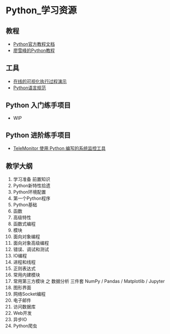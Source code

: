 # Python_学习资源

## 教程

- [Python官方教程文档](https://docs.python.org/3.6/tutorial/index.html)
- [廖雪峰的Python教程](https://liaoxuefeng.com/books/python/introduction/index.html)

## 工具

- [在线的可视化执行过程演示](http://www.pythontutor.com/visualize.html#mode=display)
- [Python语言规范](http://zh-google-styleguide.readthedocs.io/en/latest/google-python-styleguide/python_language_rules/)

## Python 入门练手项目

- WIP

## Python 进阶练手项目

- [TeleMonitor 使用 Python 编写的系统监控工具](https://github.com/bboysoulcn/telemonitor/blob/main/README_CN.md)

## 教学大纲

 1. 学习准备 前置知识
 2. Python新特性拾遗
 3. Python环境配置
 4. 第一个Python程序
 5. Python基础
 6. 函数
 7. 高级特性
 8. 函数式编程
 9. 模块
10. 面向对象编程
11. 面向对象高级编程
12. 错误、调试和测试
13. IO编程
14. 进程和线程
15. 正则表达式
16. 常用内建模块
17. 常用第三方模块 之 数据分析 三件套 NumPy / Pandas / Matplotlib / Jupyter
18. 图形界面
19. 网络Socket编程
20. 电子邮件
21. 访问数据库
22. Web开发
23. 异步IO
24. Python爬虫
